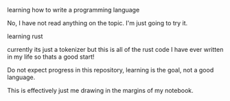 learning how to write a programming language

No, I have not read anything on the topic. I'm just going to try it.

learning rust

currently its just a tokenizer but this is all of the rust code I have ever written in my life so thats a good start!

Do not expect progress in this repository, learning is the goal, not a good language.

This is effectively just me drawing in the margins of my notebook.
